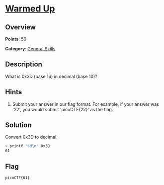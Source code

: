 # [Warmed Up](https://play.picoctf.org/practice/challenge/58?page=3)

## Overview

**Points**: 50

**Category**: [General Skills](../)

## Description

What is 0x3D (base 16) in decimal (base 10)?

## Hints

1. Submit your answer in our flag format. For example, if your answer was '22', you would submit 'picoCTF{22}' as the flag.

## Solution

Convert 0x3D to decimal.

```bash
> printf "%d\n" 0x3D
61
```

## Flag

`picoCTF{61}`